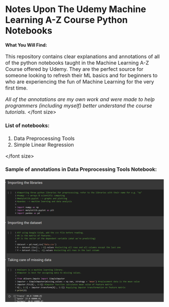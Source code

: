 
# Notes Upon The Udemy Machine Learning A-Z Course Python Notebooks


#### **What You Will Find:**

<font size = "3"> This repository contains clear explanations and annotations of all of the python notebooks taught in the Machine Learning A-Z Course offered by Udemy. They are the perfect source for someone looking to refresh their ML basics and for beginners to who are experiencing the fun of Machine Learning for the very first time.

_All of the annotations are my own work and were made to help programmers (including myself) better understand the course tutorials._ </font size>


#### **List of notebooks:**

<font size = "3">

1. Data Preprocessing Tools
2. Simple Linear Regression

</font size>

#### **Sample of annotations in Data Preprocessing Tools Notebook:**

![](screenshot.png)

